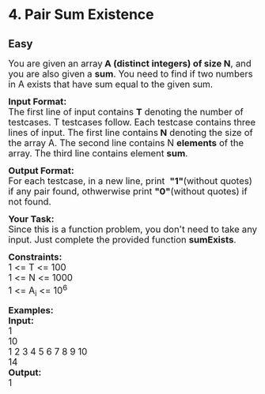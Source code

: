 # 4. Pair Sum Existence
## Easy 
<div class="problem-statement">
                <p></p><p><span style="font-size:18px">You are given an array<strong> A (distinct integers) of size N</strong>, and you are also given a <strong>sum</strong>. You need to find if two numbers in A exists that have sum equal to the given sum.</span></p>

<p><span style="font-size:18px"><strong>Input Format:</strong><br>
The first line of input contains <strong>T</strong> denoting the number of testcases. T testcases follow. Each testcase contains three lines of input. The first line contains<strong> N</strong> denoting the size of the array A. The second line contains N <strong>elements</strong> of the array. The third line contains element <strong>sum</strong>.</span></p>

<p><span style="font-size:18px"><strong>Output Format:</strong><br>
For each testcase, in a new line, print&nbsp; <strong>"1"</strong>(without quotes) if any pair found, othwerwise print <strong>"0"</strong>(without quotes) if not found.</span></p>

<p><span style="font-size:18px"><strong>Your Task:</strong><br>
Since this is a function problem, you don't need to take any input. Just complete the provided function <strong>sumExists</strong>.</span></p>

<p><span style="font-size:18px"><strong>Constraints:</strong><br>
1 &lt;= T &lt;= 100<br>
1 &lt;= N &lt;= 1000<br>
1 &lt;= A<sub>i</sub> &lt;= 10<sup>6</sup></span></p>

<p><span style="font-size:18px"><strong>Examples:<br>
Input:</strong><br>
1<br>
10<br>
1 2 3 4 5 6 7 8 9 10<br>
14<br>
<strong>Output:</strong><br>
1</span></p>
 <p></p>
            </div>